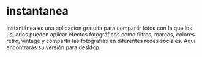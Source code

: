 # instantanea
Instantánea es una aplicación gratuita para compartir fotos con la que los usuarios pueden aplicar efectos fotográficos como filtros, marcos, colores retro, vintage y compartir las fotografías en diferentes redes sociales. Aquí encontrarás su versión para desktop.
